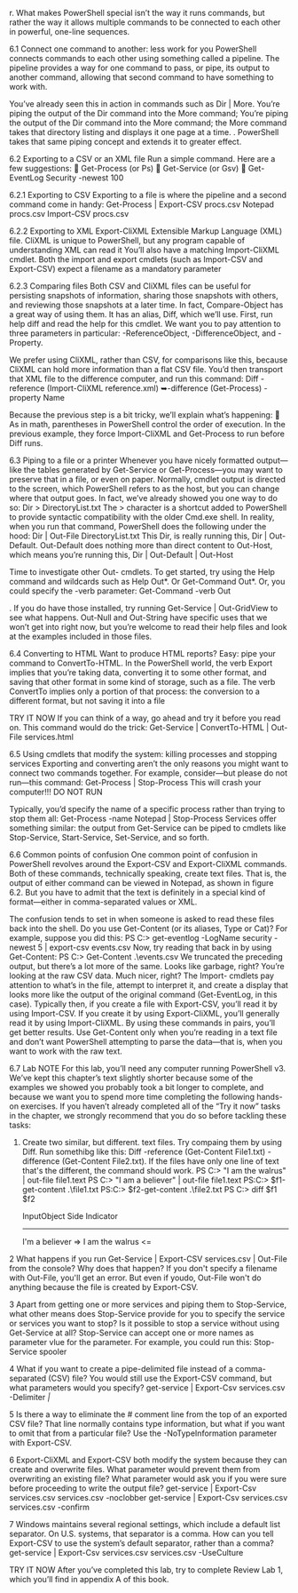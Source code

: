 r. What makes PowerShell special isn’t the way it runs commands,
but rather the way it allows multiple commands to be connected to each other in
powerful, one-line sequences.

6.1 Connect one command to another: less work for you
PowerShell connects commands to each other using something called a pipeline.
The pipeline provides a way for one command to pass, or pipe, its output to another
command, allowing that second command to have something to work with.

  You’ve already seen this in action in commands such as Dir | More. You’re piping the output of the Dir command into the More command;
You’re piping the output of the Dir command into the More command; the More command
takes that directory listing and displays it one page at a time.
. PowerShell takes that
same piping concept and extends it to greater effect. 

6.2 Exporting to a CSV or an XML file
Run a simple command. Here are a few suggestions:
 Get-Process (or Ps)
 Get-Service (or Gsv)
 Get-EventLog Security -newest 100

6.2.1 Exporting to CSV
Exporting to a file is where the pipeline and a second command come in handy:
Get-Process | Export-CSV procs.csv
Notepad procs.csv
Import-CSV procs.csv


6.2.2 Exporting to XML
 Export-CliXML  Extensible Markup Language
(XML) file. CliXML is unique to PowerShell, but any program capable of understanding XML can read it
 You’ll also have a matching Import-CliXML cmdlet. Both the
import and export cmdlets (such as Import-CSV and Export-CSV) expect a filename
as a mandatory parameter

6.2.3 Comparing files
Both CSV and CliXML files can be useful for persisting snapshots of information, sharing those snapshots with others, and reviewing those snapshots at a later time. In fact,
Compare-Object has a great way of using them. It has an alias, Diff, which we’ll use.
 First, run help diff and read the help for this cmdlet. We want you to pay attention to three parameters in particular: -ReferenceObject, -DifferenceObject, and
-Property.

We prefer using CliXML, rather than CSV, for comparisons like this, because CliXML
can hold more information than a flat CSV file. You’d then transport that XML file to
the difference computer, and run this command:
Diff -reference (Import-CliXML reference.xml)
➥-difference (Get-Process) -property Name

Because the previous step is a bit tricky, we’ll explain what’s happening:
 As in math, parentheses in PowerShell control the order of execution. In the
previous example, they force Import-CliXML and Get-Process to run before
Diff runs. 

6.3 Piping to a file or a printer
Whenever you have nicely formatted output—like the tables generated by
Get-Service or Get-Process—you may want to preserve that in a file, or even on
paper. Normally, cmdlet output is directed to the screen, which PowerShell refers to as
the host, but you can change where that output goes. In fact, we’ve already showed you
one way to do so:
Dir > DirectoryList.txt
The > character is a shortcut added to PowerShell to provide syntactic compatibility
with the older Cmd.exe shell. In reality, when you run that command, PowerShell
does the following under the hood:
Dir | Out-File DirectoryList.txt
This Dir, is really running this, Dir | Out-Default.  Out-Default does nothing more than direct content to
Out-Host, which means you’re running this,
Dir | Out-Default | Out-Host

Time to investigate other Out- cmdlets. To get started, try using
the Help command and wildcards such as Help Out*. Or  Get-Command Out*.
 Or, you could
specify the -verb parameter: Get-Command -verb Out

. If you do have those installed, try running Get-Service |
Out-GridView to see what happens. Out-Null and Out-String have specific uses that
we won’t get into right now, but you’re welcome to read their help files and look at the
examples included in those files.

6.4 Converting to HTML
Want to produce HTML reports? Easy: pipe your command to ConvertTo-HTML. 
In the PowerShell world, the verb Export implies that you’re taking data, converting it
to some other format, and saving that other format in some kind of storage, such as a
file. The verb ConvertTo implies only a portion of that process: the conversion to a different format, but not saving it into a file

TRY IT NOW If you can think of a way, go ahead and try it before you read on.
This command would do the trick:
Get-Service | ConvertTo-HTML | Out-File services.html

6.5 Using cmdlets that modify the system: killing
processes and stopping services
Exporting and converting aren’t the only reasons you might want to connect two commands together. 
For example, consider—but please do not run—this command:
Get-Process | Stop-Process
This will crash your computer!!! DO NOT RUN

Typically, you’d specify the name of a specific process
rather than trying to stop them all:
Get-Process -name Notepad | Stop-Process
Services offer something similar: the output from Get-Service can be piped to cmdlets
like Stop-Service, Start-Service, Set-Service, and so forth.


6.6 Common points of confusion
One common point of confusion in PowerShell revolves around the Export-CSV and
Export-CliXML commands. Both of these commands, technically speaking, create text
files. That is, the output of either command can be viewed in Notepad, as shown in
figure 6.2. But you have to admit that the text is definitely in a special kind of format—either in comma-separated values or XML.

 The confusion tends to set in when someone is asked to read these files back into
the shell. Do you use Get-Content (or its aliases, Type or Cat)? For example, suppose
you did this:
PS C:\> get-eventlog -LogName security -newest 5 | export-csv events.csv
Now, try reading that back in by using Get-Content:
PS C:\> Get-Content .\events.csv
We truncated the preceding output, but there’s a lot more of the same. Looks like garbage, right? You’re looking at the raw CSV data.
Much nicer, right? The Import- cmdlets pay attention to what’s in the file, attempt
to interpret it, and create a display that looks more like the output of the original
command (Get-EventLog, in this case). Typically then, if you create a file with
Export-CSV, you’ll read it by using Import-CSV. If you create it by using
Export-CliXML, you’ll generally read it by using Import-CliXML. By using these commands in pairs, you’ll get better results. Use Get-Content only when you’re reading in
a text file and don’t want PowerShell attempting to parse the data—that is, when you
want to work with the raw text.


6.7 Lab
NOTE For this lab, you’ll need any computer running PowerShell v3.
We’ve kept this chapter’s text slightly shorter because some of the examples we
showed you probably took a bit longer to complete, and because we want you to spend
more time completing the following hands-on exercises. If you haven’t already completed all of the “Try it now” tasks in the chapter, we strongly recommend that you do
so before tackling these tasks:
1. Create two similar, but different. text files. Try compaing them by using Diff. Run somethibg like this: Diff -reference (Get-Content File1.txt) -difference (Get-Content File2.txt). If the files have only one line of text that's the different, the command should work. 
    PS C:\> "I am the walrus" | out-file file1.text
    PS C:\> "I am a believer" | out-file file1.text
    PS:C:\> $f1-get-content .\file1.txt
    PS:C:\> $f2-get-content .\file2.txt
    PS C:\> diff $f1 $f2
    
    InputObject      Side Indicator
    ---------             ----------
    I'm a believer        =>
    I am the walrus    <=
    
2 What happens if you run Get-Service | Export-CSV services.csv | Out-File
from the console? Why does that happen?
    If you don't specify a filename with Out-File, you'll get an error.
    But even if youdo, Out-File won't do anything because the file is created by Export-CSV.
    
3 Apart from getting one or more services and piping them to Stop-Service,
what other means does Stop-Service provide for you to specify the service or
services you want to stop? Is it possible to stop a service without using
Get-Service at all?
    Stop-Service can accept one or more names as parameter vlue for the parameter. For example, you could run this: Stop-Service spooler
    
4 What if you want to create a pipe-delimited file instead of a comma-separated
(CSV) file? You would still use the Export-CSV command, but what parameters
would you specify?
    get-service | Export-Csv services.csv -Delimiter *|*
    
    
5 Is there a way to eliminate the # comment line from the top of an exported CSV
file? That line normally contains type information, but what if you want to omit
that from a particular file?
    Use the -NoTypeInformation parameter with Export-CSV.

6 Export-CliXML and Export-CSV both modify the system because they can create and overwrite files. What parameter would prevent them from overwriting
an existing file? What parameter would ask you if you were sure before proceeding to write the output file?
    get-service | Export-Csv services.csv services.csv -noclobber
    get-service | Export-Csv services.csv services.csv -confirm
    
7 Windows maintains several regional settings, which include a default list separator. On U.S. systems, that separator is a comma. How can you tell Export-CSV to
use the system’s default separator, rather than a comma?
get-service | Export-Csv services.csv services.csv -UseCulture



TRY IT NOW After you’ve completed this lab, try to complete Review Lab 1,
which you’ll find in appendix A of this book.


